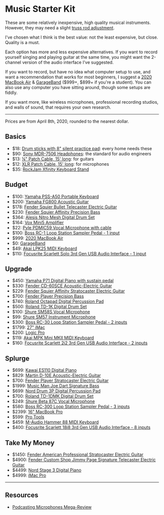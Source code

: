 # Music Starter Kit

These are some relatively inexpensive, high quality musical instruments. However, they may need a slight [truss rod adjustment](https://www.youtube.com/channel/UCdr6rJVSSx54ByuY5U2ohTQ "StewMac's guitar repair YouTube channel").

I've chosen what I think is the best value: not the least expensive, but close. Quality is a must.

Each option has more and less expensive alternatives. If you want to record yourself singing and playing guitar at the same time, you might want the 2-channel version of the audio interface I've suggested.

If you want to record, but have no idea what computer setup to use, and want a recommendation that works for most beginners, I suggest a [2020 MacBook Air](https://www.apple.com/macbook-air/) & [GarageBand](https://www.apple.com/mac/garageband/) ($999+, $899+ if you're a student). You can also use any computer you have sitting around, though some setups are fiddly.

If you want more, like wireless microphones, professional recording studios, and walls of sound, that requires your own research.

---

Prices are from April 8th, 2020, rounded to the nearest dollar.

## Basics
- $18: [Drum sticks with 8" silent practice pad](https://smile.amazon.com/dp/B07W6NXZ15): every home needs these
- $90: [Sony MDR-7506 Headphones](https://smile.amazon.com/dp/B000AJIF4E): the standard for audio engineers
- $13: [¼" Patch Cable, 15' long](https://smile.amazon.com/dp/B001RXSFME): for guitars
- $12: [XLR Patch Cable, 15' long](https://smile.amazon.com/dp/B00M090FDG): for microphones
- $35: [RockJam Xfinity Keyboard Stand](https://smile.amazon.com/dp/B01B15JPCQ)

## Budget
- $100: [Yamaha PSS-A50 Portable Keyboard](https://smile.amazon.com/dp/B07ZKY4J1G)
- $200: [Yamaha FG800 Acoustic Guitar](https://smile.amazon.com/dp/B01C92QHLC)
- $178: [Fender Squier Bullet Telecaster Electric Guitar](https://smile.amazon.com/dp/B07TFR8XBR)
- $230: [Fender Squier Affinity Precision Bass](https://smile.amazon.com/dp/B07B6PZG4L)
- $364: [Alesis Nitro Mesh Digital Drum Set](https://smile.amazon.com/dp/B07BW1XJGP)
- $164: [Vox Mini5 Amplifier](https://smile.amazon.com/dp/B00CD2PQKW)
- $22: [Pyle PDMIC59 Vocal Microphone with cable](https://smile.amazon.com/dp/B01B1JHEX4)
- $100: [Boss RC-1 Loop Station Sampler Pedal - 1 input](https://smile.amazon.com/dp/B00OB7K46I)
- $999: [2020 MacBook Air](https://www.apple.com/macbook-air/)
- $0: [GarageBand](https://www.apple.com/mac/garageband/)
- $49: [Akai LPK25 MIDI Keyboard](https://smile.amazon.com/dp/B002M8GBDI)
- $110: [Focusrite Scarlett Solo 3rd Gen USB Audio Interface - 1 input](https://smile.amazon.com/dp/B07QR6Z1JB)

## Upgrade
- $450: [Yamaha P71 Digital Piano with sustain pedal](https://smile.amazon.com/dp/B01N7WBESD)
- $330: [Fender CD-60SCE Acoustic-Electric Guitar](https://smile.amazon.com/dp/B07F39CHRZ)
- $229: [Fender Squier Affinity Stratocaster Electric Guitar](https://smile.amazon.com/dp/B07FYKN2RJ)
- $700: [Fender Player Precision Bass](https://smile.amazon.com/dp/B07CTW4T7B)
- $740: [Roland Octapad Digital Percussion Pad](https://smile.amazon.com/dp/B0089KQQNI)
- $500: [Roland TD-1K Digital Drum Set](https://smile.amazon.com/dp/B00OZNYIQA)
- $100: [Shure SM58S Vocal Microphone](https://smile.amazon.com/dp/B0000AQRSU)
- $99: [Shure SM57 Instrument Microphone](https://smile.amazon.com/dp/B000CZ0R3S)
- $300: [Boss RC-30 Loop Station Sampler Pedal - 2 inputs](https://smile.amazon.com/dp/B004J24YZ2)
- $1799: [27" iMac](https://www.apple.com/shop/buy-mac/imac/27-inch)
- $200: [Logic Pro](https://www.apple.com/logic-pro/)
- $119: [Akai MPK Mini MKII MIDI Keyboard](https://smile.amazon.com/dp/B002M8GBDI)
- $160: [Focusrite Scarlett 2i2 3rd Gen USB Audio Interface - 2 inputs](https://smile.amazon.com/dp/B07QR73T66)

## Splurge
- $699: [Kawai ES110 Digital Piano](https://smile.amazon.com/dp/B01N7WBESD)
- $829: [Martin D-10E Acoustic-Electric Guitar](https://smile.amazon.com/dp/B07MWY9JXR)
- $700: [Fender Player Stratocaster Electric Guitar](https://smile.amazon.com/dp/B07CTX2F5F)
- $1999: [Music Man Joe Dart Signature Bass](https://www.music-man.com/instruments/basses/joe-dart)
- $699: [Nord Drum 3P Digital Percussion Pad](https://smile.amazon.com/dp/B01G7EFJ3U)
- $700: [Roland TD-1DMK Digital Drum Set](https://smile.amazon.com/dp/B07HC2ZMN4)
- $249: [Shure Beta 87C Vocal Microphone](https://smile.amazon.com/dp/B0002DVKZO)
- $580: [Boss RC-300 Loop Station Sampler Pedal - 3 inputs](https://smile.amazon.com/dp/B005P4NVJI)
- $2399: [16" MacBook Pro](https://www.apple.com/macbook-pro-16/)
- $599: [Pro Tools](https://www.avid.com/pro-tools)
- $459: [M-Audio Hammer 88 MIDI Keyboard](https://smile.amazon.com/dp/B0714D3DVN)
- $400: [Focusrite Scarlett 18i8 3rd Gen USB Audio Interface - 8 inputs](https://smile.amazon.com/dp/B07QQ2YTHN)

## Take My Money
- $1450: [Fender American Professional Stratocaster Electric Guitar](https://smile.amazon.com/dp/B01MTN0S02)
- $4900: [Fender Custom Shop Jimmy Page Signature Telecaster Electric Guitar](https://smile.amazon.com/dp/B01MTN0S02)
- $4499: [Nord Stage 3 Digital Piano](https://smile.amazon.com/dp/B07LGD741N)
- $4999: [iMac Pro](https://www.apple.com/imac-pro/)

---

## Resources
- [Podcasting Microphones Mega-Review](https://marco.org/podcasting-microphones)
